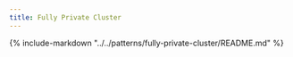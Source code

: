 ```yaml
---
title: Fully Private Cluster
---
```


{%
   include-markdown "../../patterns/fully-private-cluster/README.md"
%}
